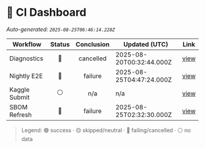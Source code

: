 # 🚦 CI Dashboard

_Auto-generated: `2025-08-25T06:46:14.228Z`_

| Workflow | Status | Conclusion | Updated (UTC) | Link |
|---|:---:|:---:|---|---|
| Diagnostics | 🔴 | cancelled | 2025-08-20T00:32:44.000Z | [view](https://github.com/bartytime4life/ArielSensorArray/actions/runs/17085098246) |
| Nightly E2E | 🔴 | failure | 2025-08-25T04:47:24.000Z | [view](https://github.com/bartytime4life/ArielSensorArray/actions/runs/17199349608) |
| Kaggle Submit | ⚪ | n/a | n/a | [view]( ) |
| SBOM Refresh | 🔴 | failure | 2025-08-25T02:32:30.000Z | [view](https://github.com/bartytime4life/ArielSensorArray/actions/runs/17197474369) |

> Legend: 🟢 success · 🟡 skipped/neutral · 🔴 failing/cancelled · ⚪ no data